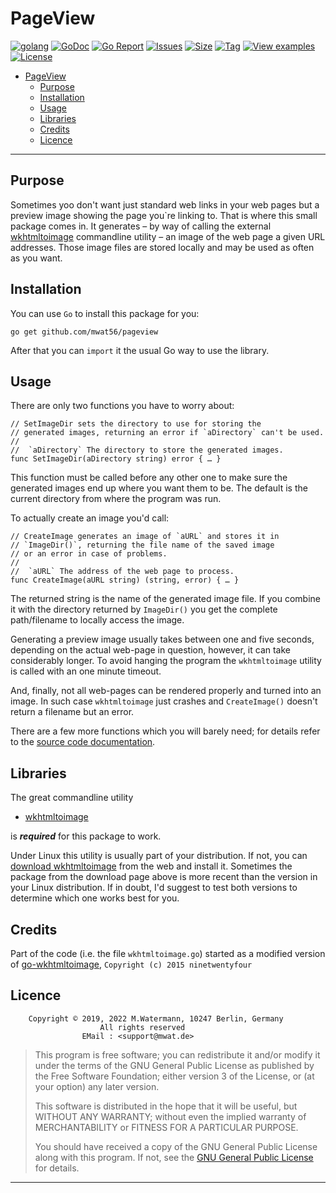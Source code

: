 # PageView

[![golang](https://img.shields.io/badge/Language-Go-green.svg)](https://golang.org)
[![GoDoc](https://godoc.org/github.com/mwat56/pageview?status.svg)](https://godoc.org/github.com/mwat56/pageview)
[![Go Report](https://goreportcard.com/badge/github.com/mwat56/pageview)](https://goreportcard.com/report/github.com/mwat56/pageview)
[![Issues](https://img.shields.io/github/issues/mwat56/pageview.svg)](https://github.com/mwat56/pageview/issues?q=is%3Aopen+is%3Aissue)
[![Size](https://img.shields.io/github/repo-size/mwat56/pageview.svg)](https://github.com/mwat56/pageview/)
[![Tag](https://img.shields.io/github/tag/mwat56/pageview.svg)](https://github.com/mwat56/pageview/tags)
[![View examples](https://img.shields.io/badge/learn%20by-examples-0077b3.svg)](https://github.com/mwat56/pageview/blob/main/app/pageview.go)
[![License](https://img.shields.io/github/mwat56/pageview.svg)](https://github.com/mwat56/pageview/blob/main/LICENSE)

- [PageView](#pageview)
	- [Purpose](#purpose)
	- [Installation](#installation)
	- [Usage](#usage)
	- [Libraries](#libraries)
	- [Credits](#credits)
	- [Licence](#licence)

----

## Purpose

Sometimes yoo don't want just standard web links in your web pages but a preview image showing the page you`re linking to.
That is where this small package comes in.
It generates – by way of calling the external [wkhtmltoimage](https://wkhtmltopdf.org/index.html) commandline utility – an image of the web page a given URL addresses.
Those image files are stored locally and may be used as often as you want.

## Installation

You can use `Go` to install this package for you:

	go get github.com/mwat56/pageview

After that you can `import` it the usual Go way to use the library.

## Usage

There are only two functions you have to worry about:

	// SetImageDir sets the directory to use for storing the
	// generated images, returning an error if `aDirectory` can't be used.
	//
	//	`aDirectory` The directory to store the generated images.
	func SetImageDir(aDirectory string) error { … }

This function must be called before any other one to make sure the generated images end up where you want them to be.
The default is the current directory from where the program was run.

To actually create an image you'd call:

	// CreateImage generates an image of `aURL` and stores it in
	// `ImageDir()`, returning the file name of the saved image
	// or an error in case of problems.
	//
	//	`aURL` The address of the web page to process.
	func CreateImage(aURL string) (string, error) { … }

The returned string is the name of the generated image file.
If you combine it with the directory returned by `ImageDir()` you get the complete path/filename to locally access the image.

Generating a preview image usually takes between one and five seconds, depending on the actual web-page in question, however, it can take considerably longer.
To avoid hanging the program the `wkhtmltoimage` utility is called with an one minute timeout.

And, finally, not all web-pages can be rendered properly and turned into an image.
In such case `wkhtmltoimage` just crashes and `CreateImage()` doesn't return a filename but an error.

There are a few more functions which you will barely need; for details refer to the [source code documentation](https://godoc.org/github.com/mwat56/pageview).

## Libraries

The great commandline utility

* [wkhtmltoimage](https://wkhtmltopdf.org/downloads.html)

is  **_required_**  for this package to work.

Under Linux this utility is usually part of your distribution.
If not, you can [download wkhtmltoimage](https://wkhtmltopdf.org/downloads.html) from the web and install it.
Sometimes the package from the download page above is more recent than the version in your Linux distribution.
If in doubt, I'd suggest to test both versions to determine which one works best for you.

## Credits

Part of the code (i.e. the file `wkhtmltoimage.go`) started as a modified version of [go-wkhtmltoimage](https://github.com/ninetwentyfour/go-wkhtmltoimage), `Copyright (c) 2015 ninetwentyfour`

## Licence

        Copyright © 2019, 2022 M.Watermann, 10247 Berlin, Germany
                        All rights reserved
                    EMail : <support@mwat.de>

> This program is free software; you can redistribute it and/or modify it under the terms of the GNU General Public License as published by the Free Software Foundation; either version 3 of the License, or (at your option) any later version.
>
> This software is distributed in the hope that it will be useful, but WITHOUT ANY WARRANTY; without even the implied warranty of MERCHANTABILITY or FITNESS FOR A PARTICULAR PURPOSE.
>
> You should have received a copy of the GNU General Public License along with this program. If not, see the [GNU General Public License](http://www.gnu.org/licenses/gpl.html) for details.

----
